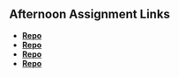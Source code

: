 ## Afternoon Assignment Links

* **[Repo](https://github.com/Rilezzz/Burger-Shack.git)**
* **[Repo](https://github.com/Rilezzz/Gregslist-Node.git)**
* **[Repo](https://github.com/Rilezzz/DaPlanets.git)**
* **[Repo](https://github.com/Rilezzz/<ASSIGNMENT_REPO>)**
